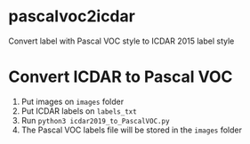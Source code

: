 # pascalvoc2icdar
Convert label with Pascal VOC style to ICDAR 2015 label style

# Convert ICDAR to Pascal VOC
1. Put images on `images` folder
2. Put ICDAR labels on `labels_txt`
3. Run `python3 icdar2019_to_PascalVOC.py`
4. The Pascal VOC labels file will be stored in the `images` folder  
